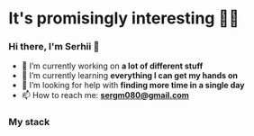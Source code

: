 <h1>It's promisingly interesting 👨‍🎨</h1>

### Hi there, I'm Serhii 👋

- 🔭 I’m currently working on **a lot of different stuff**
- 🌱 I’m currently learning **everything I can get my hands on**
- 🤔 I’m looking for help with **finding more time in a single day**
- 📫 How to reach me: **sergm080@gmail.com**

### My stack
